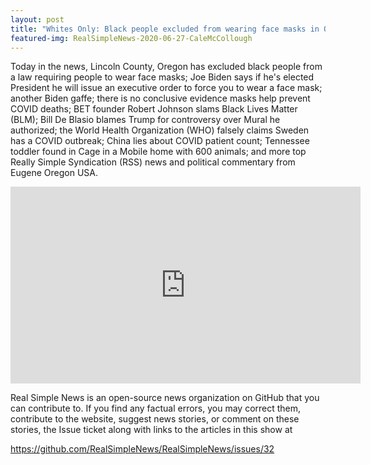 ```yaml
---
layout: post
title: "Whites Only: Black people excluded from wearing face masks in Oregon; Biden to order use in public"
featured-img: RealSimpleNews-2020-06-27-CaleMcCollough
---
```


Today in the news, Lincoln County, Oregon has excluded black people from a law requiring people to wear face masks; Joe Biden says if he's elected President he will issue an executive order to force you to wear a face mask; another Biden gaffe; there is no conclusive evidence masks help prevent COVID deaths; BET founder Robert Johnson slams Black Lives Matter (BLM); Bill De Blasio blames Trump for controversy over Mural he authorized; the World Health Organization (WHO) falsely claims Sweden has a COVID outbreak; China lies about COVID patient count; Tennessee toddler found in Cage in a Mobile home with 600 animals; and more top Really Simple Syndication (RSS) news and political commentary from Eugene Oregon USA.

<iframe width="560" height="315" src="https://www.youtube.com/embed/M3xxa9k9iQo" frameborder="0" allow="accelerometer; autoplay; encrypted-media; gyroscope; picture-in-picture" allowfullscreen></iframe>

Real Simple News is an open-source news organization on GitHub that you can contribute to. If you find any factual errors, you may correct them, contribute to the website, suggest news stories, or comment on these stories, the Issue ticket along with links to the articles in this show at 

<https://github.com/RealSimpleNews/RealSimpleNews/issues/32>
